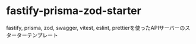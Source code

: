 # fastify-prisma-zod-starter
fastify, prisma, zod, swagger, vitest, eslint, prettierを使ったAPIサーバーのスターターテンプレート
